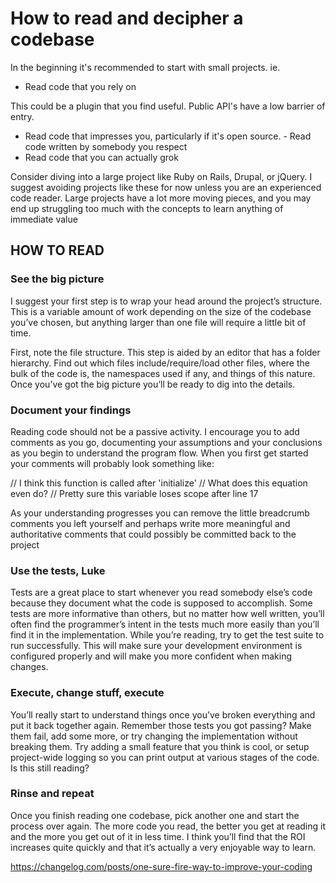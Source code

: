 # How to read and decipher a codebase

In the beginning it's recommended to start with small projects. ie.
- Read code that you rely on

This could be a plugin that you find useful. Public API's have a low barrier of entry. 

- Read code that impresses you, particularly if it's open source.
- Read code written by somebody you respect
- Read code that you can actually grok

Consider diving into a large project like Ruby on Rails, Drupal, or jQuery. I suggest avoiding projects like these for now unless you are an experienced code reader. Large projects have a lot more moving pieces, and you may end up struggling too much with the concepts to learn anything of immediate value

## HOW TO READ
### See the big picture
I suggest your first step is to wrap your head around the project’s structure. This is a variable amount of work depending on the size of the codebase you’ve chosen, but anything larger than one file will require a little bit of time.

First, note the file structure. This step is aided by an editor that has a folder hierarchy. Find out which files include/require/load other files, where the bulk of the code is, the namespaces used if any, and things of this nature. Once you’ve got the big picture you’ll be ready to dig into the details.

### Document your findings
Reading code should not be a passive activity. I encourage you to add comments as you go, documenting your assumptions and your conclusions as you begin to understand the program flow. When you first get started your comments will probably look something like:

// I think this function is called after 'initialize'
// What does this equation even do?
// Pretty sure this variable loses scope after line 17

As your understanding progresses you can remove the little breadcrumb comments you left yourself and perhaps write more meaningful and authoritative comments that could possibly be committed back to the project

### Use the tests, Luke
Tests are a great place to start whenever you read somebody else’s code because they document what the code is supposed to accomplish. Some tests are more informative than others, but no matter how well written, you’ll often find the programmer’s intent in the tests much more easily than you’ll find it in the implementation. While you’re reading, try to get the test suite to run successfully. This will make sure your development environment is configured properly and will make you more confident when making changes.

### Execute, change stuff, execute
You’ll really start to understand things once you’ve broken everything and put it back together again. Remember those tests you got passing? Make them fail, add some more, or try changing the implementation without breaking them. Try adding a small feature that you think is cool, or setup project-wide logging so you can print output at various stages of the code. Is this still reading?

### Rinse and repeat
Once you finish reading one codebase, pick another one and start the process over again. The more code you read, the better you get at reading it and the more you get out of it in less time. I think you’ll find that the ROI increases quite quickly and that it’s actually a very enjoyable way to learn.
  
https://changelog.com/posts/one-sure-fire-way-to-improve-your-coding